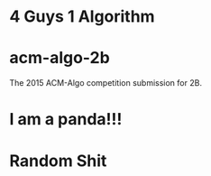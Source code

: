 4 Guys 1 Algorithm
===================
# acm-algo-2b
The 2015 ACM-Algo competition submission for 2B.

I am a panda!!!
===============
Random Shit
===========
